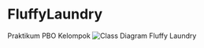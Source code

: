 # FluffyLaundry
Praktikum PBO Kelompok
![Class Diagram Fluffy Laundry](https://user-images.githubusercontent.com/79191854/115804751-d204eb80-a40d-11eb-8db5-a68c3a52b97c.png)
